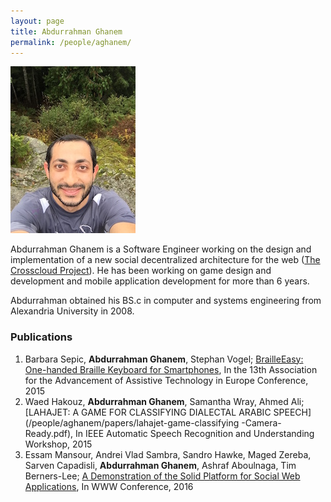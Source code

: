 ```yaml
---
layout: page
title: Abdurrahman Ghanem
permalink: /people/aghanem/
---
```

![aghanem](/people/aghanem/abdu.jpg)


Abdurrahman Ghanem is a Software Engineer working on the design and implementation of a new social decentralized architecture for the web ([The Crosscloud Project](/projects/crosscloud/)). He has been working on game design and development and mobile application development for more than 6 years.

Abdurrahman obtained his BS.c in computer and systems engineering from Alexandria University in 2008.

### Publications 
1. Barbara Sepic, **Abdurrahman Ghanem**, Stephan Vogel; [BrailleEasy: One-handed Braille Keyboard for Smartphones](/people/aghanem/papers/braille-easy-camera-ready-paper.pdf), In the 13th Association for the Advancement of Assistive Technology in Europe Conference, 2015
2. Waed Hakouz, **Abdurrahman Ghanem**, Samantha Wray, Ahmed Ali; [LAHAJET: A GAME FOR CLASSIFYING DIALECTAL ARABIC SPEECH](/people/aghanem/papers/lahajet-game-classifying -Camera-Ready.pdf), In IEEE Automatic Speech Recognition and Understanding Workshop, 2015
3. Essam Mansour, Andrei Vlad Sambra, Sandro Hawke, Maged Zereba, Sarven Capadisli, **Abdurrahman Ghanem**, Ashraf Aboulnaga, Tim Berners-Lee; [A Demonstration of the Solid Platform for Social Web
Applications](/people/aghanem/papers/WWW16-solid-Demo-2.pdf), In WWW Conference, 2016
